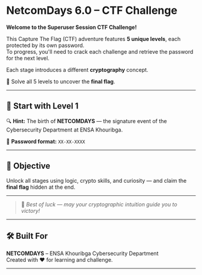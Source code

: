 # NetcomDays 6.0 – CTF Challenge

**Welcome to the Superuser Session CTF Challenge!**

This Capture The Flag (CTF) adventure features **5 unique levels**, each protected by its own password.  
To progress, you'll need to crack each challenge and retrieve the password for the next level.

Each stage introduces a different **cryptography** concept.

🎯 Solve all 5 levels to uncover the **final flag**.

---

## 🚀 Start with Level 1

🔍 **Hint:** The birth of **NETCOMDAYS** — the signature event of the Cybersecurity Department at ENSA Khouribga.  

🔐 **Password format:** `XX-XX-XXXX`

---

## 🏁 Objective

Unlock all stages using logic, crypto skills, and curiosity — and claim the **final flag** hidden at the end.

---

> 🧩 *Best of luck — may your cryptographic intuition guide you to victory!*

---

## 🛠️ Built For

**NETCOMDAYS** – ENSA Khouribga Cybersecurity Department  
Created with ❤️ for learning and challenge.

---


